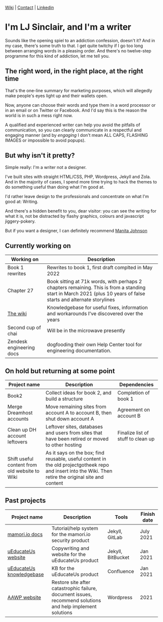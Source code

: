 [Wiki](https://github.com/ljsinclair/ljsinclair/wiki) | [Contact](mailto:projects@ljsinclair.net) | [Linkedin](https://www.linkedin.com/in/ljsinclair/)

# I'm LJ Sinclair, and I'm a writer

Sounds like the opening spiel to an addiction confession, doesn't it? And in my case, there's some truth to that. I get quite twitchy if I go too long between arranging words in a pleasing order. And there's no twelve-step programme for this kind of addiction, let me tell you.

## The right word, in the right place, at the right time

That's the one-line summary for marketing purposes, which will allegedly make people's eyes light up and their wallets open.

Now, anyone can choose their words and type them in a word processor or in an email or on Twitter or Facebook. And I'd say this is the reason the world is in such a mess right now.

A qualified and experienced writer can help you avoid the pitfalls of communication, so you can clearly communicate in a respectful and engaging manner (and by *engaging* I don't mean ALL CAPS, FLASHING IMAGES or impossible to avoid popups).

## But why isn't it pretty?

Simple really: I'm a writer not a designer.

I've built sites with straight HTML/CSS, PHP, Wordpress, Jekyll and Zola. And in the majority of cases, I spend more time trying to hack the themes to do something useful than doing what I'm good at.

I'd rather leave design to the professionals and concentrate on what I'm good at: Writing.

And there's a hidden benefit to you, dear visitor: you can see the writing for what it is, not be distracted by flashy graphics, colours and javascript jiggery-pokery.

But if you want a designer, I can definitely recommend [Manita Johnson](http://manita.com.au/)

## Currently working on

| Working on | Description |
|---|---|
| Book 1 rewrites | Rewrites to book 1, first draft complted in May 2022 |
| Chapter 27 | Book sitting at 71k words, with perhaps 2 chapters remaining. This is from a standing start in March 2021 (plus 10 years of false starts and alternate storylines|
| [The wiki](https://github.com/ljsinclair/ljsinclair/wiki) | Knowledgebase for useful fixes, information and workarounds I've discovered over the years |
| Second cup of chai | Will be in the microwave presently |
| Zendesk engineering docs | dogfooding their own Help Center tool for engineering documentation. |

## On hold but returning at some point

| Project name | Description | Dependencies |
|---|---|---|
| Book2 | Collect ideas for book 2, and build a structure | Completion of book 1 |
| Merge Dreamhost accounts | Move remaining sites from account A to account B, then shut down account A | Agreement on account B |
| Clean up DH account leftovers | Leftover sites, databases and users from sites that have been retired or moved to other hosting | Finalize list of stuff to clean up |
| Shift useful content from old website to Wiki | As it says on the box; find reusable, useful content in the old projectgotheek repo and insert into the Wiki. Then retire the original site and content |

## Past projects

| Project name | Description | Tools | Finish date | 
|---|---|---|---|
| [mamori.io docs](https://doc.mamori.io) | Tutorial/help system for the mamori.io security product | Jekyll, GitLab | July 2021
| [uEducateUs website](https://ueducateus.com.au) | Copywriting and website for the uEducateUs product | Jekyll, BitBucket | Jan 2021 |
| [uEducateUs knowledgebase](https://linkedsuccess.atlassian.net/wiki/spaces/UKB/overview) | KB for the uEducateUs product | Confluence | Jan 2021 |
| [AAWP website](https://aawp.org.au) | Restore site after catastrophic failure, document issues, recommend solutions and help implement solutions | Wordpress | 2021 |

